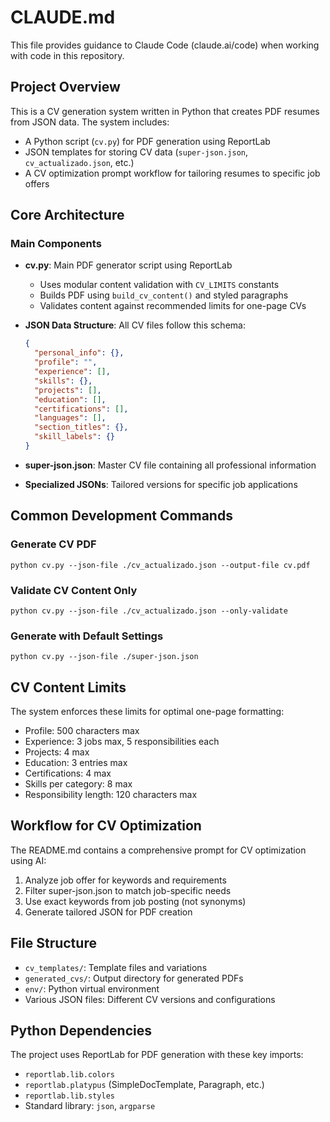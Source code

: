 # CLAUDE.md

This file provides guidance to Claude Code (claude.ai/code) when working with code in this repository.

## Project Overview

This is a CV generation system written in Python that creates PDF resumes from JSON data. The system includes:

- A Python script (`cv.py`) for PDF generation using ReportLab
- JSON templates for storing CV data (`super-json.json`, `cv_actualizado.json`, etc.)
- A CV optimization prompt workflow for tailoring resumes to specific job offers

## Core Architecture

### Main Components

- **cv.py**: Main PDF generator script using ReportLab
  - Uses modular content validation with `CV_LIMITS` constants
  - Builds PDF using `build_cv_content()` and styled paragraphs
  - Validates content against recommended limits for one-page CVs

- **JSON Data Structure**: All CV files follow this schema:
  ```json
  {
    "personal_info": {},
    "profile": "",
    "experience": [],
    "skills": {},
    "projects": [],
    "education": [],
    "certifications": [],
    "languages": [],
    "section_titles": {},
    "skill_labels": {}
  }
  ```

- **super-json.json**: Master CV file containing all professional information
- **Specialized JSONs**: Tailored versions for specific job applications

## Common Development Commands

### Generate CV PDF
```shell
python cv.py --json-file ./cv_actualizado.json --output-file cv.pdf
```

### Validate CV Content Only
```shell
python cv.py --json-file ./cv_actualizado.json --only-validate
```

### Generate with Default Settings
```shell
python cv.py --json-file ./super-json.json
```

## CV Content Limits

The system enforces these limits for optimal one-page formatting:
- Profile: 500 characters max
- Experience: 3 jobs max, 5 responsibilities each
- Projects: 4 max
- Education: 3 entries max
- Certifications: 4 max
- Skills per category: 8 max
- Responsibility length: 120 characters max

## Workflow for CV Optimization

The README.md contains a comprehensive prompt for CV optimization using AI:
1. Analyze job offer for keywords and requirements
2. Filter super-json.json to match job-specific needs
3. Use exact keywords from job posting (not synonyms)
4. Generate tailored JSON for PDF creation

## File Structure

- `cv_templates/`: Template files and variations
- `generated_cvs/`: Output directory for generated PDFs
- `env/`: Python virtual environment
- Various JSON files: Different CV versions and configurations

## Python Dependencies

The project uses ReportLab for PDF generation with these key imports:
- `reportlab.lib.colors`
- `reportlab.platypus` (SimpleDocTemplate, Paragraph, etc.)
- `reportlab.lib.styles`
- Standard library: `json`, `argparse`